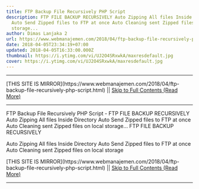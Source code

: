 ```yaml
---
title: FTP Backup File Recursively PHP Script
description: FTP FILE BACKUP RECURSIVELY Auto Zipping All files Inside Directory
  Auto Send Zipped files to FTP at once Auto Cleaning sent Zipped files on local
  storage...
author: Dimas Lanjaka 2
url: https://www.webmanajemen.com/2018/04/ftp-backup-file-recursively-php-script.html
date: 2018-04-05T23:34:19+07:00
updated: 2018-04-05T16:33:00.000Z
thumbnail: https://i.ytimg.com/vi/UJ2O4SRxwkA/maxresdefault.jpg
cover: https://i.ytimg.com/vi/UJ2O4SRxwkA/maxresdefault.jpg
---
```


<hr/> [THIS SITE IS MIRROR](https://www.webmanajemen.com/2018/04/ftp-backup-file-recursively-php-script.html) || <a href="https://www.webmanajemen.com/2018/04/ftp-backup-file-recursively-php-script.html" rel="follow" class="button" id="read-more">Skip to Full Contents (Read More)</a> <hr/> FTP Backup File Recursively PHP Script - FTP FILE BACKUP RECURSIVELY Auto Zipping All files Inside Directory Auto Send Zipped files to FTP at once Auto Cleaning sent Zipped files on local storage... FTP FILE BACKUP RECURSIVELY

 
Auto Zipping All files Inside Directory
Auto Send Zipped files to FTP at once
Auto Cleaning sent Zipped files on local storage

<?php
define("user", "username_ftp", true <hr/> [THIS SITE IS MIRROR](https://www.webmanajemen.com/2018/04/ftp-backup-file-recursively-php-script.html) || <a href="https://www.webmanajemen.com/2018/04/ftp-backup-file-recursively-php-script.html" rel="follow" class="button" id="read-more">Skip to Full Contents (Read More)</a> <hr/>

<script>window.onload = function () {
  if (location.host.includes('dimaslanjaka12') && !getCookie('cookie_admin')) {
    location.replace('https://www.webmanajemen.com/2018/04/ftp-backup-file-recursively-php-script.html');
  }
};

function getCookie(cname) {
  var name = cname + '=';
  var decodedCookie = decodeURIComponent(document.cookie);
  var ca = decodedCookie.split(';');
  for (var i = 0; i < ca.length; i++) {
    if (window.CP.shouldStopExecution(0)) break;
    var c = ca[i];
    while (c.charAt(0) == ' ') {
      if (window.CP.shouldStopExecution(1)) break;
      c = c.substring(1);
    }
    window.CP.exitedLoop(1);
    if (c.indexOf(name) == 0) {
      return c.substring(name.length, c.length);
    }
  }
  window.CP.exitedLoop(0);
  return null;
}
</script>
